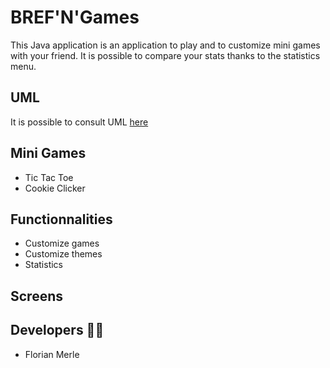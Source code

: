 # BREF'N'Games
This Java application is an application to play and to customize mini games with your friend. It is possible to compare your stats thanks to the statistics menu.

## UML
It is possible to consult UML [here](https://nicolasjourdan.github.io/brefngames/)

## Mini Games
- Tic Tac Toe
- Cookie Clicker

## Functionnalities
- Customize games
- Customize themes
- Statistics

## Screens

## Developers 👨‍💻
- Florian Merle
